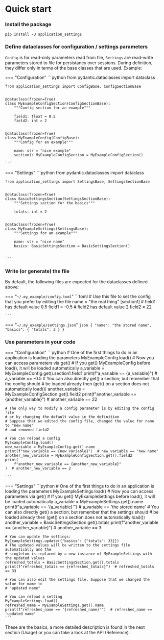 # Quick start

### Install the package

`pip install -U application_settings`

### Define dataclasses for configuration / settings parameters

`Config` is for read-only parameters read from file, `Settings` are read-write parameters
stored to file for persistancy over sessions. During definition, they differ only in
terms of the base classes that are used. Example:

=== "Configuration"
    ```python
    from pydantic.dataclasses import dataclass

    from application_settings import ConfigBase, ConfigSectionBase


    @dataclass(frozen=True)
    class MyExampleConfigSection(ConfigSectionBase):
        """Config section for an example"""

        field1: float = 0.5
        field2: int = 2


    @dataclass(frozen=True)
    class MyExampleConfig(ConfigBase):
        """Config for an example"""

        name: str = "nice example"
        section1: MyExampleConfigSection = MyExampleConfigSection()

    ```

=== "Settings"
    ```python
    from pydantic.dataclasses import dataclass

    from application_settings import SettingsBase, SettingsSectionBase


    @dataclass(frozen=True)
    class BasicSettingsSection(SettingsSectionBase):
        """Settings section for the basics"""

        totals: int = 2


    @dataclass(frozen=True)
    class MyExampleSettings(SettingsBase):
        """Settings for an example"""

        name: str = "nice name"
        basics: BasicSettingsSection = BasicSettingsSection()


    ```




### Write (or generate) the file

By default, the following files are expected for the dataclasses defined above:

=== "`~/.my_example/config.toml`"
    ```toml
    # Use this file to set the config that you prefer by editing the file
    name = "the real thing"
    [section1]
    # field1 has default value 0.5
    field1 = -0.5
    # field2 has default value 2
    field2 = 22

    ```

=== "`~/.my_example/settings.json`"
    ```json
    {
        "name": "the stored name",
        "basics": {
            "totals": 3
        }
    }
    ```

### Use parameters in your code

=== "Configuration"
    ```python
    # One of the first things to do in an application is loading the parameters
    MyExampleConfig.load()
    # Now you can access parameters via get()
    # If you get() MyExampleConfig before load(), it will be loaded automatically
    a_variable = MyExampleConfig.get().section1.field1
    print(f"a_variable == {a_variable}")  # a_variable == -0.5
    # You can also directly get() a section; but remember that the config should
    # be loaded already then (get() on a section does not automatically load())
    another_variable = MyExampleConfigSection.get().field2
    print(f"another_variable == {another_variable}")  # another_variable == 22

    # The only way to modify a config parameter is by editing the config file
    # or by changing the default value in the definition
    # Suppose that we edited the config file, changed the value for name to "new name"
    # and removed field2

    # You can reload a config
    MyExampleConfig.load()
    new_variable = MyExampleConfig.get().name
    print(f"new_variable == {new_variable}")  # new_variable == "new name"
    another_new_variable = MyExampleConfigSection.get().field2
    print(
        f"another_new_variable == {another_new_variable}"
    )  # another_new_variable == 2

    ```

=== "Settings"
    ```python
    # One of the first things to do in an application is loading the parameters
    MyExampleSettings.load()
    # Now you can access parameters via get()
    # If you get() MyExampleSettings before load(), it will be loaded automatically
    a_variable = MyExampleSettings.get().name
    print(f"a_variable == '{a_variable}'")  # a_variable == 'the stored name'
    # You can also directly get() a section; but remember that the settings should
    # be loaded already then (get() on a section does not automatically load())
    another_variable = BasicSettingsSection.get().totals
    print(f"another_variable == {another_variable}")  # another_variable == 3

    # You can update the settings:
    MyExampleSettings.update({"basics": {"totals": 33}})
    # The updated values will be written to the settings file automatically and the
    # singleton is replaced by a new instance of MyExampleSettings with the updated values
    refreshed_totals = BasicSettingsSection.get().totals
    print(f"refreshed_totals == {refreshed_totals}")  # refreshed_totals == 33

    # You can also edit the settings file. Suppose that we changed the value for name to
    # "updated name"

    # You can reload a setting
    MyExampleSettings.load()
    refreshed_name = MyExampleSettings.get().name
    print(f"refreshed_name == '{refreshed_name}'")  # refreshed_name == 'updated name'
    ```

These are the basics; a more detailed description is found in the next section (Usage)
or you can take a look at the API (Reference).